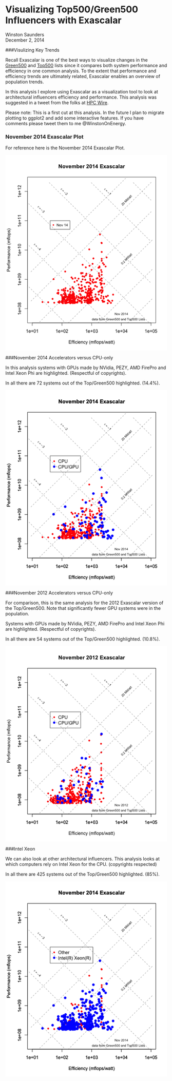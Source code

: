 # Visualizing Top500/Green500 Influencers with Exascalar
Winston Saunders  
December 2, 2014  

###Visulizing Key Trends

Recall Exascalar is one of the best ways to visualize changes in the [Green500](http:\\green500.org) and [Top500](http:\\top500.org) lists since it compares both system performance and efficiency in one common analysis. To the extent that performance and efficiency trends are ultimately related, Exascalar enables an overview of population trends.

In this analysis I explore using Exascalar as a visualization tool to look at architectural influencers efficiency and performance. This analysis was suggested in a tweet from the folks at [HPC Wire](http://www.hpcwire.com/).

Please note: This is a first cut at this analysis. In the future I plan to migrate plotting to ggplot2 and add some interactive features. If you have comments please tweet them to me @WinstonOnEnergy.





### November 2014 Exascalar Plot 

For reference here is the November 2014 Exascalar Plot.


  
<img src="Influencers_files/figure-html/unnamed-chunk-2-1.png" title="" alt="" style="display: block; margin: auto;" />


###November 2014 Accelerators versus CPU-only




In this analysis systems with GPUs made by NVidia, PEZY, AMD FirePro and Intel Xeon Phi are highlighted. (Respectful of copyrights). 

In all there are 72 systems out of the Top/Green500 highlighted. (14.4%).


<img src="Influencers_files/figure-html/unnamed-chunk-3-1.png" title="" alt="" style="display: block; margin: auto;" />




###November 2012 Accelerators versus CPU-only


For comparison, this is the same analysis for the 2012 Exascalar version of the Top/Green500. Note that significantly fewer GPU systems were in the population.  



Systems with GPUs made by NVidia, PEZY, AMD FirePro and Intel Xeon Phi are highlighted. (Respectful of copyrights). 

In all there are 54 systems out of the Top/Green500 highlighted. (10.8%).

<img src="Influencers_files/figure-html/unnamed-chunk-4-1.png" title="" alt="" style="display: block; margin: auto;" />








###Intel Xeon 

We can also look at other architectural influencers. This analysis looks at which computers rely on Intel Xeon for the CPU. (copyrights respected)




In all there are 425 systems out of the Top/Green500 highlighted. (85%).


<img src="Influencers_files/figure-html/unnamed-chunk-5-1.png" title="" alt="" style="display: block; margin: auto;" />



